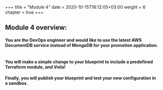 +++
title = "Module 4"
date = 2020-10-15T18:12:05+03:00
weight = 6
chapter = true
+++

## Module 4 overview:

#### You are the DevOps engineer and would like to use the latest AWS DocumentDB service instead of MongoDB for your promotion application. ​

#### You will make a simple change to your blueprint to include a predefined Terraform module, and Voila! ​

#### Finally, you will publish your blueprint and test your new configuration in a sandbox.